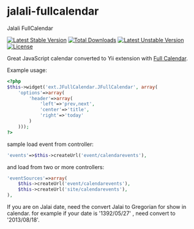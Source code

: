 jalali-fullcalendar
===================

Jalali FullCalendar  

[![Latest Stable Version](https://poser.pugx.org/faravaghi/jalali-fullcalendar/v/stable)](https://packagist.org/packages/faravaghi/jalali-fullcalendar) [![Total Downloads](https://poser.pugx.org/faravaghi/jalali-fullcalendar/downloads)](https://packagist.org/packages/faravaghi/jalali-fullcalendar) [![Latest Unstable Version](https://poser.pugx.org/faravaghi/jalali-fullcalendar/v/unstable)](https://packagist.org/packages/faravaghi/jalali-fullcalendar) [![License](https://poser.pugx.org/faravaghi/jalali-fullcalendar/license)](https://packagist.org/packages/faravaghi/jalali-fullcalendar)

Great JavaScript calendar converted to Yii extension with [Full Calendar](http://arshaw.com/fullcalendar/).

Example usage:
```php
<?php 
$this->widget('ext.JFullCalendar.JFullCalendar', array(
    'options'=>array(
        'header'=>array(
            'left'=>'prev,next',
            'center'=>'title',
            'right'=>'today'
        )
    )));
?>
```

sample load event from  controller:
```php
'events'=>$this->createUrl('event/calendarevents'),
```
and load from two or more controllers:

```php
'eventSources'=>array(
	$this->createUrl('event/calendarevents'),
	$this->createUrl('site/calendarevents'),
),
```
If you are on Jalai date, need the convert Jalai to Gregorian for show in calendar.
for example if your date is '1392/05/27' , need convert to '2013/08/18'.
